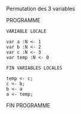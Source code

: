 Permutation des 3 variables 

 PROGRAMME

    VARIABLE LOCALE

    var a :N <- 1
    var b :N <- 2
    var c :N <- 3
    var temp :N <- 0

    FIN VARIABLES LOCALES

    temp <- c;
    c <- b;
    b <- a 
    a <- temp;

FIN PROGRAMME